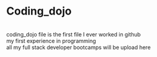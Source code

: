 # Coding_dojo
<br> coding_dojo  file is the first file I ever worked in github
<br> my first experience in programming
<br> all my full stack developer bootcamps will be upload here 

